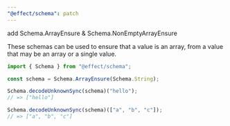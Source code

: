 ```yaml
---
"@effect/schema": patch
---
```


add Schema.ArrayEnsure & Schema.NonEmptyArrayEnsure

These schemas can be used to ensure that a value is an array, from a value that may be an array or a single value.

```ts
import { Schema } from "@effect/schema";

const schema = Schema.ArrayEnsure(Schema.String);

Schema.decodeUnknownSync(schema)("hello");
// => ["hello"]

Schema.decodeUnknownSync(schema)(["a", "b", "c"]);
// => ["a", "b", "c"]
```
